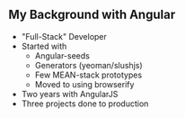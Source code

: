 ##  My Background with Angular
- "Full-Stack" Developer
- Started with
  - Angular-seeds
  - Generators (yeoman/slushjs)
  - Few MEAN-stack prototypes
  - Moved to using browserify
- Two years with AngularJS
- Three projects done to production
